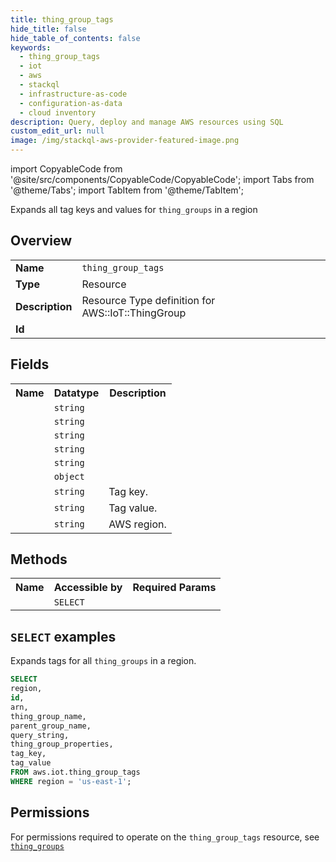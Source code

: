 ```yaml
---
title: thing_group_tags
hide_title: false
hide_table_of_contents: false
keywords:
  - thing_group_tags
  - iot
  - aws
  - stackql
  - infrastructure-as-code
  - configuration-as-data
  - cloud inventory
description: Query, deploy and manage AWS resources using SQL
custom_edit_url: null
image: /img/stackql-aws-provider-featured-image.png
---
```


import CopyableCode from '@site/src/components/CopyableCode/CopyableCode';
import Tabs from '@theme/Tabs';
import TabItem from '@theme/TabItem';

Expands all tag keys and values for <code>thing_groups</code> in a region

## Overview
<table>
<tbody>
<tr><td><b>Name</b></td><td><code>thing_group_tags</code></td></tr>
<tr><td><b>Type</b></td><td>Resource</td></tr>
<tr><td><b>Description</b></td><td>Resource Type definition for AWS::IoT::ThingGroup</td></tr>
<tr><td><b>Id</b></td><td><CopyableCode code="aws.iot.thing_group_tags" /></td></tr>
</tbody>
</table>

## Fields
<table>
<tbody>
<tr><th>Name</th><th>Datatype</th><th>Description</th></tr><tr><td><CopyableCode code="id" /></td><td><code>string</code></td><td></td></tr>
<tr><td><CopyableCode code="arn" /></td><td><code>string</code></td><td></td></tr>
<tr><td><CopyableCode code="thing_group_name" /></td><td><code>string</code></td><td></td></tr>
<tr><td><CopyableCode code="parent_group_name" /></td><td><code>string</code></td><td></td></tr>
<tr><td><CopyableCode code="query_string" /></td><td><code>string</code></td><td></td></tr>
<tr><td><CopyableCode code="thing_group_properties" /></td><td><code>object</code></td><td></td></tr>
<tr><td><CopyableCode code="tag_key" /></td><td><code>string</code></td><td>Tag key.</td></tr>
<tr><td><CopyableCode code="tag_value" /></td><td><code>string</code></td><td>Tag value.</td></tr>
<tr><td><CopyableCode code="region" /></td><td><code>string</code></td><td>AWS region.</td></tr>
</tbody>
</table>

## Methods

<table>
<tbody>
  <tr>
    <th>Name</th>
    <th>Accessible by</th>
    <th>Required Params</th>
  </tr>
  <tr>
    <td><CopyableCode code="list_resources" /></td>
    <td><code>SELECT</code></td>
    <td><CopyableCode code="region" /></td>
  </tr>
</tbody>
</table>

## `SELECT` examples
Expands tags for all <code>thing_groups</code> in a region.
```sql
SELECT
region,
id,
arn,
thing_group_name,
parent_group_name,
query_string,
thing_group_properties,
tag_key,
tag_value
FROM aws.iot.thing_group_tags
WHERE region = 'us-east-1';
```


## Permissions

For permissions required to operate on the <code>thing_group_tags</code> resource, see <a href="/services/iot/thing_groups/#permissions"><code>thing_groups</code></a>

